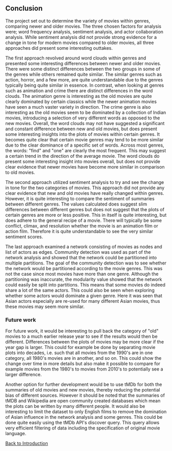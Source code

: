 
## Conclusion

The project set out to determine the variety of movies within genres, comparing newer and older movies. The three chosen factors for analysis were; word frequency analysis, sentiment analysis, and actor collaboration analysis. While sentiment analysis did not provide strong evidence for a change in tone for modern movies compared to older movies, all three approaches did present some interesting outtakes.

The first approach revolved around word clouds within genres and presented some interesting differences between newer and older movies. There were some distinct differences between the two groups in some of the genres while others remained quite similar. The similar genres such as action, horror, and a few more, are quite understandable due to the genres typically being quite similar in essence. In contrast, when looking at genres such as animation and crime there are distinct differences in the word clouds. The animation genre is interesting as the old movies are quite clearly dominated by certain classics while the newer animation movies have seen a much vaster variety in direction. The crime genre is also interesting as the old movies seem to be dominated by a collection of Indian movies, introducing a selection of very different words as opposed to the new movies. Overall, the word clouds may not have suggested a significant and constant difference between new and old movies, but does present some interesting insights into the plots of movies within certain genres. It becomes quite clear that certain movie genres may tend to be more similar due to the clear dominance of a specific set of words. Across most genres, the words: "find" and "one" are clearly the most frequent. This may suggest a certain trend in the direction of the average movie. The word clouds do present some interesting insight into movies overall, but does not provide clear evidence that newer movies have become more similar in comparison to old movies.

The second approach utilized sentiment analysis to try and see the change in tone for the two categories of movies. This approach did not provide any clear evidence that new and old movies have really changed within genres. However, it is quite interesting to compare the sentiment of summaries between different genres. The values calculated does suggest slim differences between different genres but does not suggest that the plots of certain genres are more or less positive. This in itself is quite interesting, but does adhere to the general recipe of a movie. There will typically be some conflict, climax, and resolution whether the movie is an animation film or action film. Therefore it is quite understandable to see the very similar sentiment scores.

The last approach examined a network consisting of movies as nodes and list of actors as edges. Community detection was used as part of the network analysis and showed that the network could be partitioned into multiple partitions. The goal of the community detection was to see whether the network would be partitioned according to the movie genres. This was not the case since most movies have more than one genre. Although the partitioning was inaccurate, the modularity value showed that the network could easily be split into partitions. This means that some movies do indeed share a lot of the same actors. This could also be seen when exploring whether some actors would dominate a given genre. Here it was seen that Asian actors especially are re-used for many different Asian movies, thus these movies may seem more similar.        






### Future work

For future work, it would be interesting to pull back the category of "old" movies to a much earlier release year to see if the results would then be different. Differences between the plots of movies may be more clear if the year gap is larger. This could for example be done by separating movie plots into decades, i.e. such that all movies from the 1990's are in one category, all 1980's movies are in another, and so on. This could show the change over time in more details but also make it possible to compare for example movies from the 1980's to movies from 2010's to potentially see a larger difference.

Another option for further development would be to use tMDb for both the summaries of old movies and new movies, thereby reducing the potential bias of different sources. However it should be noted that the summaries of tMDB and Wikipedia are open community created databases which mean the plots can be written by many different people. It would also be interesting to limit the dataset to only English films to remove the domination of Asian influence in the network analysis and some genres. This could be done quite easily using the tMDb API's discover query. This query allows very efficient filtering of data including the specification of original movie language.

[Back to Introduction](index.md)
